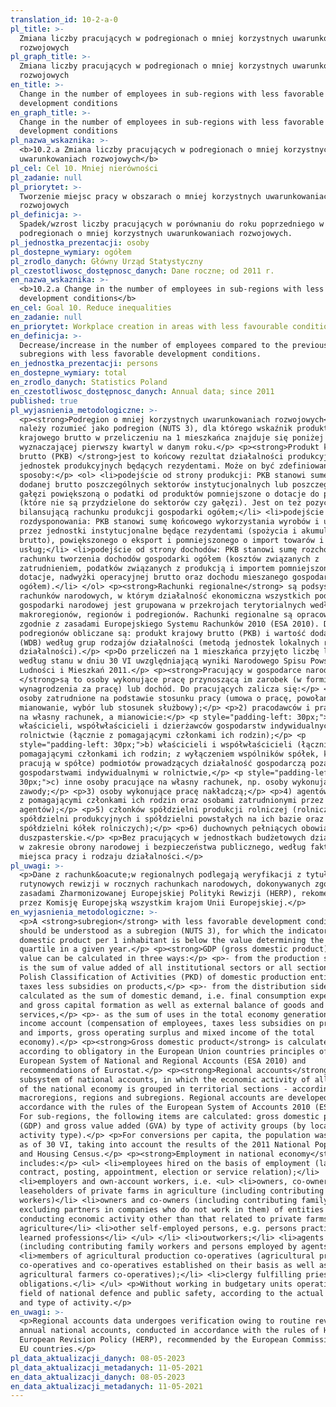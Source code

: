 ```yaml
---
translation_id: 10-2-a-0
pl_title: >-
  Zmiana liczby pracujących w podregionach o mniej korzystnych uwarunkowaniach
  rozwojowych
pl_graph_title: >-
  Zmiana liczby pracujących w podregionach o mniej korzystnych uwarunkowaniach
  rozwojowych
en_title: >-
  Change in the number of employees in sub-regions with less favorable
  development conditions
en_graph_title: >-
  Change in the number of employees in sub-regions with less favorable
  development conditions
pl_nazwa_wskaznika: >-
  <b>10.2.a Zmiana liczby pracujących w podregionach o mniej korzystnych
  uwarunkowaniach rozwojowych</b>
pl_cel: Cel 10. Mniej nierówności
pl_zadanie: null
pl_priorytet: >-
  Tworzenie miejsc pracy w obszarach o mniej korzystnych uwarunkowaniach
  rozwojowych
pl_definicja: >-
  Spadek/wzrost liczby pracujących w porównaniu do roku poprzedniego w
  podregionach o mniej korzystnych uwarunkowaniach rozwojowych.
pl_jednostka_prezentacji: osoby
pl_dostepne_wymiary: ogółem
pl_zrodlo_danych: Główny Urząd Statystyczny
pl_czestotliwosc_dostępnosc_danych: Dane roczne; od 2011 r.
en_nazwa_wskaznika: >-
  <b>10.2.a Change in the number of employees in sub-regions with less favorable
  development conditions</b>
en_cel: Goal 10. Reduce inequalities
en_zadanie: null
en_priorytet: Workplace creation in areas with less favourable conditions for development
en_definicja: >-
  Decrease/increase in the number of employees compared to the previous year in
  subregions with less favorable development conditions.
en_jednostka_prezentacji: persons
en_dostepne_wymiary: total
en_zrodlo_danych: Statistics Poland
en_czestotliwosc_dostępnosc_danych: Annual data; since 2011
published: true
pl_wyjasnienia_metodologiczne: >-
  <p><strong>Podregion o mniej korzystnych uwarunkowaniach rozwojowych</strong>
  należy rozumieć jako podregion (NUTS 3), dla którego wskaźnik produktu
  krajowego brutto w przeliczeniu na 1 mieszkańca znajduje się poniżej wartości
  wyznaczającej pierwszy kwartyl w danym roku.</p> <p><strong>Produkt krajowy
  brutto (PKB) </strong>jest to końcowy rezultat działalności produkcyjnej
  jednostek produkcyjnych będących rezydentami. Może on być zdefiniowany na trzy
  sposoby:</p> <ol> <li>podejście od strony produkcji: PKB stanowi sumę wartości
  dodanej brutto poszczególnych sektorów instytucjonalnych lub poszczególnych
  gałęzi powiększoną o podatki od produktów pomniejszone o dotacje do produktów
  (które nie są przydzielone do sektorów czy gałęzi). Jest on też pozycją
  bilansującą rachunku produkcji gospodarki ogółem;</li> <li>podejście od strony
  rozdysponowania: PKB stanowi sumę końcowego wykorzystania wyrobów i usług
  przez jednostki instytucjonalne będące rezydentami (spożycia i akumulacji
  brutto), powiększonego o eksport i pomniejszonego o import towarów i
  usług;</li> <li>podejście od strony dochodów: PKB stanowi sumę rozchodów na
  rachunku tworzenia dochodów gospodarki ogółem (kosztów związanych z
  zatrudnieniem, podatków związanych z produkcją i importem pomniejszonych o
  dotacje, nadwyżki operacyjnej brutto oraz dochodu mieszanego gospodarki
  ogółem).</li> </ol> <p><strong>Rachunki regionalne</strong> są podsystemem
  rachunków narodowych, w którym działalność ekonomiczna wszystkich podmiotów
  gospodarki narodowej jest grupowana w przekrojach terytorialnych według
  makroregionów, regionów i podregionów. Rachunki regionalne są opracowywane
  zgodnie z zasadami Europejskiego Systemu Rachunków 2010 (ESA 2010). Dla
  podregionów obliczane są: produkt krajowy brutto (PKB) i wartość dodana brutto
  (WDB) według grup rodzajów działalności (metodą jednostek lokalnych rodzaju
  działalności).</p> <p>Do przeliczeń na 1 mieszkańca przyjęto liczbę ludności
  według stanu w dniu 30 VI uwzględniającą wyniki Narodowego Spisu Powszechnego
  Ludności i Mieszkań 2011.</p> <p><strong>Pracujący w gospodarce narodowej
  </strong>są to osoby wykonujące pracę przynoszącą im zarobek (w formie
  wynagrodzenia za pracę) lub dochód. Do pracujących zalicza się:</p> <p>1)
  osoby zatrudnione na podstawie stosunku pracy (umowa o pracę, powołanie,
  mianowanie, wybór lub stosunek służbowy);</p> <p>2) pracodawców i pracujących
  na własny rachunek, a mianowicie:</p> <p style="padding-left: 30px;">a)
  właścicieli, współwłaścicieli i dzierżawców gospodarstw indywidualnych w
  rolnictwie (łącznie z pomagającymi członkami ich rodzin);</p> <p
  style="padding-left: 30px;">b) właścicieli i współwłaścicieli (łącznie z
  pomagającymi członkami ich rodzin; z wyłączeniem wspólników spółek, którzy nie
  pracują w spółce) podmiotów prowadzących działalność gospodarczą poza
  gospodarstwami indywidualnymi w rolnictwie,</p> <p style="padding-left:
  30px;">c) inne osoby pracujące na własny rachunek, np. osoby wykonujące wolne
  zawody;</p> <p>3) osoby wykonujące pracę nakładczą;</p> <p>4) agentów (łącznie
  z pomagającymi członkami ich rodzin oraz osobami zatrudnionymi przez
  agentów);</p> <p>5) członków spółdzielni produkcji rolniczej (rolniczych
  spółdzielni produkcyjnych i spółdzielni powstałych na ich bazie oraz
  spółdzielni kółek rolniczych);</p> <p>6) duchownych pełniących obowiązki
  duszpasterskie.</p> <p>Bez pracujących w jednostkach budżetowych działających
  w zakresie obrony narodowej i bezpieczeństwa publicznego, według faktycznego
  miejsca pracy i rodzaju działalności.</p>
pl_uwagi: >-
  <p>Dane z rachunk&oacute;w regionalnych podlegają weryfikacji z tytułu
  rutynowych rewizji w rocznych rachunkach narodowych, dokonywanych zgodnie z
  zasadami Zharmonizowanej Europejskiej Polityki Rewizji (HERP), rekomendowanej
  przez Komisję Europejską wszystkim krajom Unii Europejskiej.</p>
en_wyjasnienia_metodologiczne: >-
  <p>A <strong>subregion</strong> with less favorable development conditions
  should be understood as a subregion (NUTS 3), for which the indicator of gross
  domestic product per 1 inhabitant is below the value determining the first
  quartile in a given year.</p> <p><strong>GDP (gross domestic product)</strong>
  value can be calculated in three ways:</p> <p>- from the production side GDP
  is the sum of value added of all institutional sectors or all sections of the
  Polish Classification of Activities (PKD) of domestic production entities plus
  taxes less subsidies on products,</p> <p>- from the distribution side GDP is
  calculated as the sum of domestic demand, i.e. final consumption expenditure
  and gross capital formation as well as external balance of goods and
  services,</p> <p>- as the sum of uses in the total economy generation of
  income account (compensation of employees, taxes less subsidies on production
  and imports, gross operating surplus and mixed income of the total
  economy).</p> <p><strong>Gross domestic product</strong> is calculated
  according to obligatory in the European Union countries principles of the
  European System of National and Regional Accounts (ESA 2010) and
  recommendations of Eurostat.</p> <p><strong>Regional accounts</strong> are a
  subsystem of national accounts, in which the economic activity of all entities
  of the national economy is grouped in territorial sections - according to
  macroregions, regions and subregions. Regional accounts are developed in
  accordance with the rules of the European System of Accounts 2010 (ESA 2010).
  For sub-regions, the following items are calculated: gross domestic product
  (GDP) and gross value added (GVA) by type of activity groups (by local type of
  activity type).</p> <p>For conversions per capita, the population was assumed
  as of 30 VI, taking into account the results of the 2011 National Population
  and Housing Census.</p> <p><strong>Employment in national economy</strong>
  includes:</p> <ul> <li>employees hired on the basis of employment (labour
  contract, posting, appointment, election or service relation);</li>
  <li>employers and own-account workers, i.e. <ul> <li>owners, co-owners and
  leaseholders of private farms in agriculture (including contributing family
  workers)</li> <li>owners and co-owners (including contributing family workers;
  excluding partners in companies who do not work in them) of entities
  conducting economic activity other than that related to private farms in
  agriculture</li> <li>other self-employed persons, e.g. persons practising
  learned professions</li> </ul> </li> <li>outworkers;</li> <li>agents
  (including contributing family workers and persons employed by agents);</li>
  <li>members of agricultural production co-operatives (agricultural producers
  co-operatives and co-operatives established on their basis as well as
  agricultural farmers co-operatives);</li> <li>clergy fulfilling priestly
  obligations.</li> </ul> <p>Without working in budgetary units operating in the
  field of national defence and public safety, according to the actual workplace
  and type of activity.</p>
en_uwagi: >-
  <p>Regional accounts data undergoes verification owing to routine revisions in
  annual national accounts, conducted in accordance with the rules of Harmonized
  European Revision Policy (HERP), recommended by the European Commission to all
  EU countries.</p>
pl_data_aktualizacji_danych: 08-05-2023
pl_data_aktualizacji_metadanych: 11-05-2021
en_data_aktualizacji_danych: 08-05-2023
en_data_aktualizacji_metadanych: 11-05-2021
---
```

